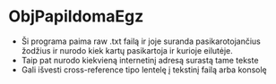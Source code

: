 # ObjPapildomaEgz

* Ši programa paima raw .txt failą ir joje suranda pasikarotojančius žodžius ir nurodo kiek kartų pasikartoja ir kurioje eilutėje.
* Taip pat nurodo kiekvieną internetinį adresą surastą tame tekste
* Gali išvesti cross-reference tipo lentelę į tekstinį failą arba konsolę
